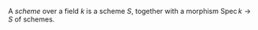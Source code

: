 A *scheme* over a field $k$ is a scheme $S$, together with a morphism $\operatorname{Spec} k \to S$ of schemes.
